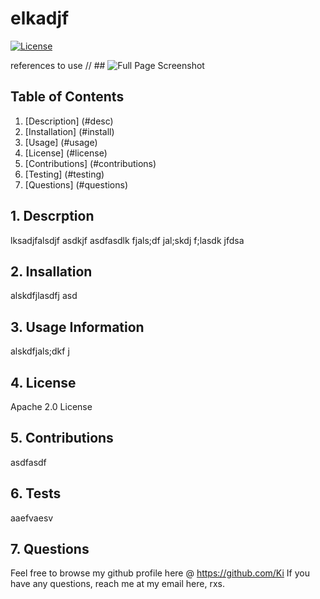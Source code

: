 #                             elkadjf
[![License](https://img.shields.io/badge/License-Apache_2.0-blue.svg)](https://opensource.org/licenses/Apache-2.0)


references to use 
// ## ![Full Page Screenshot](./assets/images/1682008205626.png)


##  Table of Contents  

1. [Description] (#desc)
2. [Installation] (#install)
3. [Usage] (#usage)
4. [License] (#license) 
5. [Contributions] (#contributions)
6. [Testing] (#testing)
7. [Questions] (#questions) 

<a name="desc"></a>
## 1. Descrption

lksadjfalsdjf asdkjf asdfasdlk fjals;df jal;skdj f;lasdk jfdsa 

<a name="install"></a>
## 2. Insallation
alskdfjlasdfj asd

<a name="usage"></a>
## 3. Usage Information

alskdfjals;dkf j

<a name="license"></a>
## 4. License  

Apache 2.0 License

 
<a name="contributions"></a>
## 5. Contributions 

asdfasdf

<a name="testing"></a>
## 6. Tests

aaefvaesv

<a name="questions"></a>
## 7. Questions 

Feel free to browse my github profile here @ https://github.com/Ki
If you have any questions, reach me at my email here, rxs. 